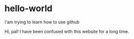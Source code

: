 # hello-world
I'am trying to learn how to use github


Hi, pal! I have been confused with this website for a long time.
